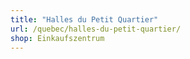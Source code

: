 ```yaml
---
title: "Halles du Petit Quartier"
url: /quebec/halles-du-petit-quartier/
shop: Einkaufszentrum
---
```

